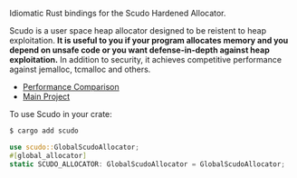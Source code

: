 Idiomatic Rust bindings for the Scudo Hardened Allocator.

Scudo is a user space heap allocator designed to be reistent to heap
exploitation. **It is useful to you if your program allocates memory and you
depend on unsafe code or you want defense-in-depth against heap exploitation.**
In addition to security, it achieves competitive performance against jemalloc,
tcmalloc and others.

- [Performance Comparison](http://expertmiami.blogspot.com/2019/05/what-is-scudo-hardened-allocator_10.html)
- [Main Project](https://llvm.org/docs/ScudoHardenedAllocator.html)

To use Scudo in your crate:
```sh
$ cargo add scudo
```

```rust
use scudo::GlobalScudoAllocator;
#[global_allocator]
static SCUDO_ALLOCATOR: GlobalScudoAllocator = GlobalScudoAllocator;
```
